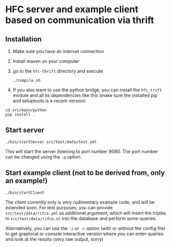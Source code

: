 # HFC server and example client based on communication via thrift

## Installation

1. Make sure you have an internet connection
2. Install maven on your computer
3. go to the `hfc-thrift` directory and execute

   `./compile.sh`

4. If you also want to use the python bridge, you can install the `hfc_trift`
   module and all its dependencies like this (make sure the installed pip and
   setuptools is a recent version)

```
cd src/main/python
pip install .
```

## Start server

`./bin/startServer src/test/data/test.yml`

This will start the server listening to port number 9090. The port number can
be changed using the `-p` option.

## Start example client (not to be derived from, only an example!)

`./bin/startClient`

The client currently only is very rudimentary example code, and will
be extended soon. For test purposes, you can provide
`src/test/data/rifca.yml` as additional argument, which will insert
the triples in `src/test/data/rifca.nt` into the database and perform some
queries.

Alternatively, you can use the `-i` or `-c` option (with or without the config
file) to get graphical or console interactive version where you can enter
queries and look at the results (very raw output, sorry)
